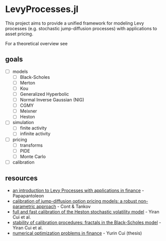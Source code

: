 # LevyProcesses.jl

This project aims to provide a unified framework for modeling Levy processes (e.g. stochastic jump-diffusion processes) with applications to asset pricing.

For a theoretical overview see 

## goals

- [ ] models
  - [ ] Black-Scholes
  - [ ] Merton
  - [ ] Kou
  - [ ] Generalized Hyperbolic
  - [ ] Normal Inverse Gaussian (NIG)
  - [ ] CGMY
  - [ ] Meixner
  - [ ] Heston
- [ ] simulation
  - [ ] finite activity
  - [ ] infinite activity
- [ ] pricing
  - [ ] transforms
  - [ ] PIDE
  - [ ] Monte Carlo
- [ ] calibration

## resources

* [an introduction to Levy Processes with applications in finance](https://arxiv.org/abs/0804.0482) - Papapantoleon
* [calibration of jump-diffusion option pricing models: a robust non-parametric approach](https://papers.ssrn.com/sol3/papers.cfm?abstract_id=332400) - Cont & Tankov
* [full and fast calibration of the Heston stochastic volatility model](https://arxiv.org/abs/1511.08718) - Yiran Cui et al.
* [stability of calibration procedures: fractals in the Black-Scholes model](https://arxiv.org/abs/1612.01951) - Yiran Cui et al.
* [numerical optimization problems in finance](https://www.semanticscholar.org/paper/Numerical-optimisation-problems-in-finance-Cui/a50ebb7802d95e3f5c9aab24a10d4b014232bd8f) - Yurin Cui (thesis)